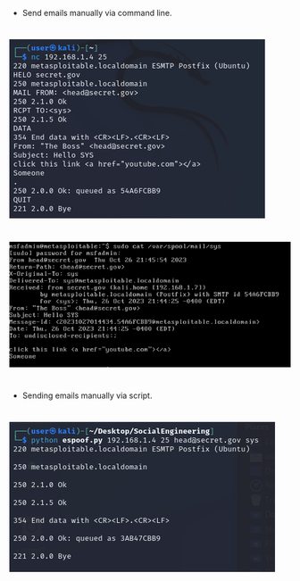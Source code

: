 * Send emails manually via command line.
#
![](./images/emailspoof2.PNG)
#
![](./images/emailspoof1.PNG)
#
* Sending emails manually via script.
#
![](./images/emailspoof3.PNG)
